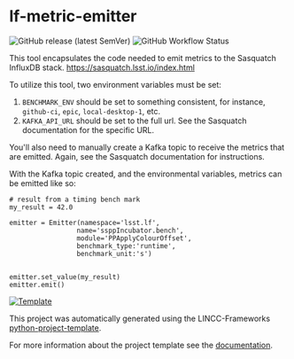 # lf-metric-emitter
![GitHub release (latest SemVer)](https://img.shields.io/github/v/release/lincc-frameworks/metric-emitter)
![GitHub Workflow Status](https://img.shields.io/github/actions/workflow/status/lincc-frameworks/metric-emitter/testing-and-coverage.yml)

This tool encapsulates the code needed to emit metrics to the Sasquatch InfluxDB
stack. https://sasquatch.lsst.io/index.html

To utilize this tool, two environment variables must be set:
1) `BENCHMARK_ENV` should be set to something consistent, for instance, `github-ci`, `epic`, `local-desktop-1`, etc.
2) `KAFKA_API_URL` should be set to the full url. See the Sasquatch documentation for the specific URL.

You'll also need to manually create a Kafka topic to receive the metrics that are
emitted. Again, see the Sasquatch documentation for instructions.

With the Kafka topic created, and the environmental variables, metrics can be emitted like so:

```
# result from a timing bench mark
my_result = 42.0

emitter = Emitter(namespace='lsst.lf',
                 name='ssppIncubator.bench',
                 module='PPApplyColourOffset',
                 benchmark_type:'runtime',
                 benchmark_unit:'s')


emitter.set_value(my_result)
emitter.emit()
```

[![Template](https://img.shields.io/badge/Template-LINCC%20Frameworks%20Python%20Project%20Template-brightgreen)](https://lincc-ppt.readthedocs.io/en/latest/)

This project was automatically generated using the LINCC-Frameworks [python-project-template](https://github.com/lincc-frameworks/python-project-template).

For more information about the project template see the [documentation](https://lincc-ppt.readthedocs.io/en/latest/).
